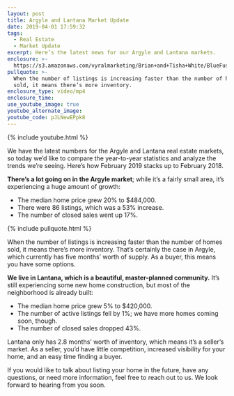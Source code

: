 ```yaml
---
layout: post
title: Argyle and Lantana Market Update
date: 2019-04-01 17:59:32
tags:
  - Real Estate
  - Market Update
excerpt: Here’s the latest news for our Argyle and Lantana markets.
enclosure: >-
  https://s3.amazonaws.com/vyralmarketing/Brian+and+Tisha+White/BlueFuse+Realty-+Comparing+the+Market+Trends+of+Argyle+and+Lantana.mp4
pullquote: >-
  When the number of listings is increasing faster than the number of homes
  sold, it means there’s more inventory.
enclosure_type: video/mp4
enclosure_time:
use_youtube_image: true
youtube_alternate_image:
youtube_code: pJLNewEPpk8
---
```


{% include youtube.html %}

We have the latest numbers for the Argyle and Lantana real estate markets, so today we’d like to compare the year-to-year statistics and analyze the trends we’re seeing. Here’s how February 2019 stacks up to February 2018.

**There’s a lot going on in the Argyle market**; while it’s a fairly small area, it’s experiencing a huge amount of growth:&nbsp;

* The median home price grew 20% to $484,000.&nbsp;
* There were 86 listings, which was a 53% increase.&nbsp;
* The number of closed sales went up 17%.&nbsp;

{% include pullquote.html %}

When the number of listings is increasing faster than the number of homes sold, it means there’s more inventory. That’s certainly the case in Argyle, which currently has five months’ worth of supply. As a buyer, this means you have some options.

**We live in Lantana, which is a beautiful, master-planned community.** It’s still experiencing some new home construction, but most of the neighborhood is already built:&nbsp;

* The median home price grew 5% to $420,000.&nbsp;
* The number of active listings fell by 1%; we have more homes coming soon, though.
* The number of closed sales dropped 43%.

Lantana only has 2.8 months’ worth of inventory, which means it’s a seller’s market. As a seller, you’d have little competition, increased visibility for your home, and an easy time finding a buyer.&nbsp;

If you would like to talk about listing your home in the future, have any questions, or need more information, feel free to reach out to us. We look forward to hearing from you soon.<br>&nbsp;